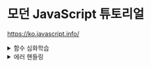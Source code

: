 # 모던 JavaScript 튜토리얼

https://ko.javascript.info/

<details>
<summary>함수 심화학습</summary>
<div markdown="1">

- call/apply와 데코레이터, 포워딩

</div>
</details>

<details>
<summary>에러 핸들링</summary>
<div markdown="1">

- 'try..catch'와 에러 핸들링

</div>
</details>
